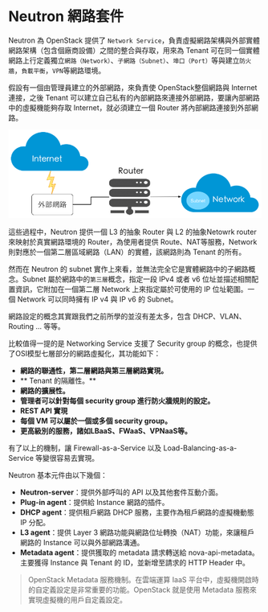 # Neutron 網路套件
Neutron 為 OpenStack 提供了 ```Network Service```，負責虛擬網路架構與外部實體網路架構（包含個廠商設備）之間的整合與存取，用來為 Tenant 可在同一個實體網路上行定義獨立```網路（Network）```、```子網路（Subnet）```、```埠口（Port）```等與建立```防火牆```，```負載平衡```，```VPN```等網路環境。

假設有一個由管理員建立的外部網路，來負責使 OpenStack整個網路與 Internet 連接，之後 Tenant 可以建立自己私有的內部網路來連接外部網路，要讓內部網路中的虛擬機能夠存取 Internet，就必須建立一個 Router 將內部網路連接到外部網路。

![典型 Neutron 網路結構](images/neutron_basic.png)

這些過程中，Neutron 提供一個 L3 的抽象 Router 與 L2 的抽象Netowrk router 來映射於真實網路環境的 Router，為使用者提供 Route、NAT等服務，Network 則對應於一個第二層區域網路（LAN）的實體，該網路則為 Tenant 的所有。

然而在 Neutron 的 subnet 實作上來看，並無法完全它是實體網路中的子網路概念。Subnet 屬於網路中的```第三層```概念，指定一段 IPv4 或者 v6 位址並描述相關配置資訊，它附加在一個第二層 Network 上來指定屬於可使用的 IP 位址範圍。一個 Network 可以同時擁有 IP v4 與 IP v6 的 Subnet。

網路設定的概念其實跟我們之前所學的並沒有差太多，包含 DHCP、VLAN、Routing … 等等。

比較值得一提的是 Networking Service 支援了 Security group 的概念，也提供了OSI模型七層部分的網路虛擬化，其功能如下：
* **網路的聯通性，第二層網路與第三層網路實現。**
* ** Tenant 的隔離性。**
* **網路的擴展性。**
* **管理者可以針對每個 security group 進行防火牆規則的設定。**
* **REST API 實現**
* **每個 VM 可以屬於一個或多個 security group。**
* **更高級別的服務，諸如LBaaS、FWaaS、VPNaaS等。**

有了以上的機制，讓 Firewall-as-a-Service 以及 Load-Balancing-as-a-Service 等變很容易去實現。

Neutron 基本元件由以下幾個：
* **Neutron-server**：提供外部呼叫的 API 以及其他套件互動介面。
* **Plug-in agent**：提供給 Instance 網路的插件。
* **DHCP agent**：提供租戶網路 DHCP 服務，主要作為租戶網路的虛擬機動態 IP 分配。
* **L3 agent**：提供 Layer 3 網路功能與網路位址轉換（NAT）功能，來讓租戶網路的 Instance 可以與外部網路溝通。
* **Metadata agent**：提供獲取的 metadata 請求轉送給 nova-api-metadata。主要獲得 Instance 與 Tenant 的 ID，並新增至請求的 HTTP Header 中。
> OpenStack Metadata 服務機制。在雲端運算 IaaS 平台中，虛擬機開啟時的自定義設定是非常重要的功能。OpenStack 就是使用 Metadata 服務來實現虛擬機的用戶自定義設定。

